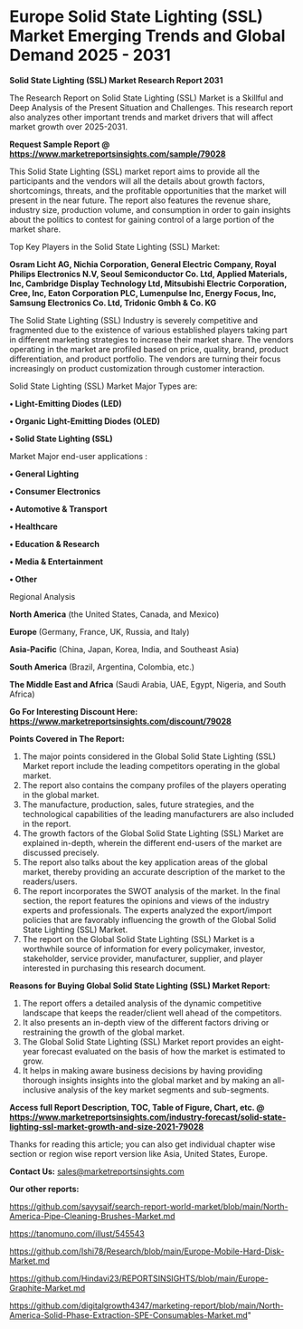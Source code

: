 # Europe Solid State Lighting (SSL) Market Emerging Trends and Global Demand 2025 - 2031

<strong>Solid State Lighting (SSL) Market Research Report 2031</strong>

The Research Report on Solid State Lighting (SSL) Market is a Skillful and Deep Analysis of the Present Situation and Challenges. This research report also analyzes other important trends and market drivers that will affect market growth over 2025-2031.

<strong>Request Sample Report @ <a href=https://www.marketreportsinsights.com/sample/79028>https://www.marketreportsinsights.com/sample/79028</a></strong>

This Solid State Lighting (SSL) market report aims to provide all the participants and the vendors will all the details about growth factors, shortcomings, threats, and the profitable opportunities that the market will present in the near future. The report also features the revenue share, industry size, production volume, and consumption in order to gain insights about the politics to contest for gaining control of a large portion of the market share.

Top Key Players in the Solid State Lighting (SSL) Market:

<strong>Osram Licht AG, Nichia Corporation, General Electric Company, Royal Philips Electronics N.V, Seoul Semiconductor Co. Ltd, Applied Materials, Inc, Cambridge Display Technology Ltd, Mitsubishi Electric Corporation, Cree, Inc, Eaton Corporation PLC, Lumenpulse Inc, Energy Focus, Inc, Samsung Electronics Co. Ltd, Tridonic Gmbh & Co. KG</strong>

The Solid State Lighting (SSL) Industry is severely competitive and fragmented due to the existence of various established players taking part in different marketing strategies to increase their market share. The vendors operating in the market are profiled based on price, quality, brand, product differentiation, and product portfolio. The vendors are turning their focus increasingly on product customization through customer interaction.

Solid State Lighting (SSL) Market Major Types are:

<strong>• Light-Emitting Diodes (LED)

• Organic Light-Emitting Diodes (OLED)

• Solid State Lighting (SSL)</strong>

Market Major end-user applications :

<strong>• General Lighting

• Consumer Electronics

• Automotive & Transport

• Healthcare

• Education & Research

• Media & Entertainment

• Other</strong>

Regional Analysis

</u><strong><b>North America</b></strong> (the United States, Canada, and Mexico)

<strong><b>Europe </b></strong>(Germany, France, UK, Russia, and Italy)

<strong><b>Asia-Pacific</b></strong> (China, Japan, Korea, India, and Southeast Asia)

<strong><b>South America</b></strong> (Brazil, Argentina, Colombia, etc.)

<strong><b>The Middle East and Africa</b></strong> (Saudi Arabia, UAE, Egypt, Nigeria, and South Africa)

<strong>Go For Interesting Discount Here: <a href=https://www.marketreportsinsights.com/discount/79028>https://www.marketreportsinsights.com/discount/79028</a></strong>

<strong>Points Covered in The Report:</strong>
<ol>
  <li>The major points considered in the Global Solid State Lighting (SSL) Market report include the leading competitors operating in the global market.</li>
  <li>The report also contains the company profiles of the players operating in the global market.</li>
  <li>The manufacture, production, sales, future strategies, and the technological capabilities of the leading manufacturers are also included in the report.</li>
  <li>The growth factors of the Global Solid State Lighting (SSL) Market are explained in-depth, wherein the different end-users of the market are discussed precisely.</li>
  <li>The report also talks about the key application areas of the global market, thereby providing an accurate description of the market to the readers/users.</li>
  <li>The report incorporates the SWOT analysis of the market. In the final section, the report features the opinions and views of the industry experts and professionals. The experts analyzed the export/import policies that are favorably influencing the growth of the Global Solid State Lighting (SSL) Market.</li>
  <li>The report on the Global Solid State Lighting (SSL) Market is a worthwhile source of information for every policymaker, investor, stakeholder, service provider, manufacturer, supplier, and player interested in purchasing this research document.</li>
</ol>
<strong>Reasons for Buying Global Solid State Lighting (SSL) Market Report:</strong>

<ol>
  <li>The report offers a detailed analysis of the dynamic competitive landscape that keeps the reader/client well ahead of the competitors.</li>
  <li>It also presents an in-depth view of the different factors driving or restraining the growth of the global market.</li>
  <li>The Global Solid State Lighting (SSL) Market report provides an eight-year forecast evaluated on the basis of how the market is estimated to grow.</li>
  <li>It helps in making aware business decisions by having providing thorough insights insights into the global market and by making an all-inclusive analysis of the key market segments and sub-segments.</li>
</ol>
<strong>Access full Report Description, TOC, Table of Figure, Chart, etc. @ <a href=https://www.marketreportsinsights.com/industry-forecast/solid-state-lighting-ssl-market-growth-and-size-2021-79028>https://www.marketreportsinsights.com/industry-forecast/solid-state-lighting-ssl-market-growth-and-size-2021-79028</a></strong>


Thanks for reading this article; you can also get individual chapter wise section or region wise report version like Asia, United States, Europe.

<strong>Contact Us:</strong>
sales@marketreportsinsights.com

<strong>Our other reports:</strong>

<a href=https://github.com/sayysaif/search-report-world-market/blob/main/North-America-Pipe-Cleaning-Brushes-Market.md>https://github.com/sayysaif/search-report-world-market/blob/main/North-America-Pipe-Cleaning-Brushes-Market.md</a>

<a href=https://tanomuno.com/illust/545543>https://tanomuno.com/illust/545543</a>

<a href=https://github.com/Ishi78/Research/blob/main/Europe-Mobile-Hard-Disk-Market.md>https://github.com/Ishi78/Research/blob/main/Europe-Mobile-Hard-Disk-Market.md</a>

<a href=https://github.com/Hindavi23/REPORTSINSIGHTS/blob/main/Europe-Graphite-Market.md>https://github.com/Hindavi23/REPORTSINSIGHTS/blob/main/Europe-Graphite-Market.md</a>

<a href=https://github.com/digitalgrowth4347/marketing-report/blob/main/North-America-Solid-Phase-Extraction-SPE-Consumables-Market.md>https://github.com/digitalgrowth4347/marketing-report/blob/main/North-America-Solid-Phase-Extraction-SPE-Consumables-Market.md</a>"
